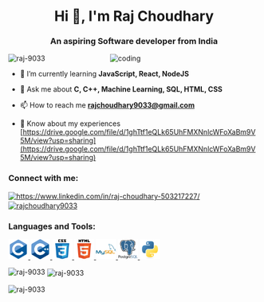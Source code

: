 <h1 align="center">Hi 👋, I'm Raj Choudhary</h1>
<h3 align="center">An aspiring Software developer from India</h3>

<img align="right" alt="coding" width="300" src="https://cdn.dribbble.com/users/1708950/screenshots/4188877/developer_med.gif">

<p align="left"> <img src="https://komarev.com/ghpvc/?username=raj-9033&label=Profile%20views&color=0e75b6&style=flat" alt="raj-9033" /> </p>

- 🌱 I’m currently learning **JavaScript, React, NodeJS**

- 💬 Ask me about **C, C++, Machine Learning, SQL, HTML, CSS**

- 📫 How to reach me **rajchoudhary9033@gmail.com**

- 📄 Know about my experiences [https://drive.google.com/file/d/1ghTtf1eQLk65UhFMXNnlcWFoXaBm9V5M/view?usp=sharing](https://drive.google.com/file/d/1ghTtf1eQLk65UhFMXNnlcWFoXaBm9V5M/view?usp=sharing)

<h3 align="left">Connect with me:</h3>
<p align="left">
<a href="https://linkedin.com/in/https://www.linkedin.com/in/raj-choudhary-503217227/" target="blank"><img align="center" src="https://raw.githubusercontent.com/rahuldkjain/github-profile-readme-generator/master/src/images/icons/Social/linked-in-alt.svg" alt="https://www.linkedin.com/in/raj-choudhary-503217227/" height="30" width="40" /></a>
<a href="https://www.leetcode.com/rajchoudhary9033" target="blank"><img align="center" src="https://raw.githubusercontent.com/rahuldkjain/github-profile-readme-generator/master/src/images/icons/Social/leet-code.svg" alt="rajchoudhary9033" height="30" width="40" /></a>
</p>

<h3 align="left">Languages and Tools:</h3>
<p align="left"> <a href="https://www.cprogramming.com/" target="_blank" rel="noreferrer"> <img src="https://raw.githubusercontent.com/devicons/devicon/master/icons/c/c-original.svg" alt="c" width="40" height="40"/> </a> <a href="https://www.w3schools.com/cpp/" target="_blank" rel="noreferrer"> <img src="https://raw.githubusercontent.com/devicons/devicon/master/icons/cplusplus/cplusplus-original.svg" alt="cplusplus" width="40" height="40"/> </a> <a href="https://www.w3schools.com/css/" target="_blank" rel="noreferrer"> <img src="https://raw.githubusercontent.com/devicons/devicon/master/icons/css3/css3-original-wordmark.svg" alt="css3" width="40" height="40"/> </a> <a href="https://www.w3.org/html/" target="_blank" rel="noreferrer"> <img src="https://raw.githubusercontent.com/devicons/devicon/master/icons/html5/html5-original-wordmark.svg" alt="html5" width="40" height="40"/> </a> <a href="https://www.mysql.com/" target="_blank" rel="noreferrer"> <img src="https://raw.githubusercontent.com/devicons/devicon/master/icons/mysql/mysql-original-wordmark.svg" alt="mysql" width="40" height="40"/> </a> <a href="https://www.postgresql.org" target="_blank" rel="noreferrer"> <img src="https://raw.githubusercontent.com/devicons/devicon/master/icons/postgresql/postgresql-original-wordmark.svg" alt="postgresql" width="40" height="40"/> </a> <a href="https://www.python.org" target="_blank" rel="noreferrer"> <img src="https://raw.githubusercontent.com/devicons/devicon/master/icons/python/python-original.svg" alt="python" width="40" height="40"/> </a> </p>

<p><img align="left" src="https://github-readme-stats.vercel.app/api/top-langs?username=raj-9033&show_icons=true&locale=en&layout=compact" alt="raj-9033" /></p>

<p>&nbsp;<img align="center" src="https://github-readme-stats.vercel.app/api?username=raj-9033&show_icons=true&locale=en" alt="raj-9033" /></p>

<p><img align="center" src="https://github-readme-streak-stats.herokuapp.com/?user=raj-9033&" alt="raj-9033" /></p>

